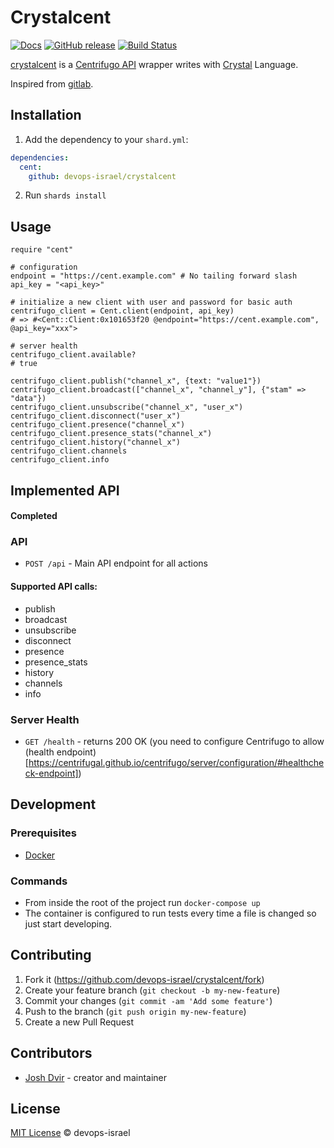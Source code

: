 # Crystalcent

[![Docs](https://img.shields.io/badge/docs-available-brightgreen.svg)](https://devops-israel.github.io/crystalcent/)
[![GitHub release](https://img.shields.io/github/release/devops-israel/crystalcent.svg)](https://github.com/devops-israel/crystalcent/releases)
[![Build Status](https://travis-ci.org/devops-israel/crystalcent.svg?branch=master)](https://travis-ci.org/devops-israel/crystalcent)


[crystalcent](https://github.com/devops-israel/crystalcent) is a [Centrifugo API](https://centrifugal.github.io/centrifugo/server/http_api/) wrapper writes with [Crystal](http://crystal-lang.org/) Language.

Inspired from [gitlab](https://github.com/icyleaf/gitlab.cr).

## Installation

1. Add the dependency to your `shard.yml`:

```yaml
dependencies:
  cent:
    github: devops-israel/crystalcent
```

2. Run `shards install`

## Usage

```crystal
require "cent"

# configuration
endpoint = "https://cent.example.com" # No tailing forward slash
api_key = "<api_key>"

# initialize a new client with user and password for basic auth
centrifugo_client = Cent.client(endpoint, api_key)
# => #<Cent::Client:0x101653f20 @endpoint="https://cent.example.com", @api_key="xxx">

# server health
centrifugo_client.available?
# true

centrifugo_client.publish("channel_x", {text: "value1"})
centrifugo_client.broadcast(["channel_x", "channel_y"], {"stam" => "data"})
centrifugo_client.unsubscribe("channel_x", "user_x")
centrifugo_client.disconnect("user_x")
centrifugo_client.presence("channel_x")
centrifugo_client.presence_stats("channel_x")
centrifugo_client.history("channel_x")
centrifugo_client.channels
centrifugo_client.info
```

## Implemented API

#### Completed

### API
- `POST /api` - Main API endpoint for all actions

#### Supported API calls:

* publish
* broadcast
* unsubscribe
* disconnect
* presence
* presence_stats
* history
* channels
* info

### Server Health
- `GET /health` - returns 200 OK (you need to configure Centrifugo to allow (health endpoint)[https://centrifugal.github.io/centrifugo/server/configuration/#healthcheck-endpoint])

## Development

### Prerequisites

* [Docker](https://www.docker.com/products/docker-desktop)

### Commands

* From inside the root of the project run `docker-compose up`
* The container is configured to run tests every time a file is changed so just start developing.

## Contributing

1. Fork it (https://github.com/devops-israel/crystalcent/fork)
2. Create your feature branch (`git checkout -b my-new-feature`)
3. Commit your changes (`git commit -am 'Add some feature'`)
4. Push to the branch (`git push origin my-new-feature`)
5. Create a new Pull Request

## Contributors

- [Josh Dvir](https://github.com/joshdvir) - creator and maintainer

## License

[MIT License](https://github.com/devops-israel/crystalcent/blob/master/LICENSE) © devops-israel